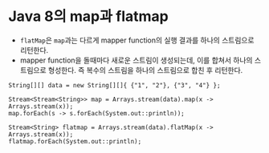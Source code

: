 # Java 8의 map과 flatmap

* `flatMap`은 `map`과는 다르게 mapper function의 실행 결과를 하나의 스트림으로 리턴한다.
* mapper function을 돌때마다 새로운 스트림이 생성되는데, 이를 합쳐서 하나의 스트림으로 형성한다. 즉 복수의 스트림을 하나의 스트림으로 합친 후 리턴한다.

```
String[][] data = new String[][]{ {"1", "2"}, {"3", "4"} };

Stream<Stream<String>> map = Arrays.stream(data).map(x -> Arrays.stream(x));
map.forEach(s -> s.forEach(System.out::println));

Stream<String> flatmap = Arrays.stream(data).flatMap(x -> Arrays.stream(x));
flatmap.forEach(System.out::println);
```
